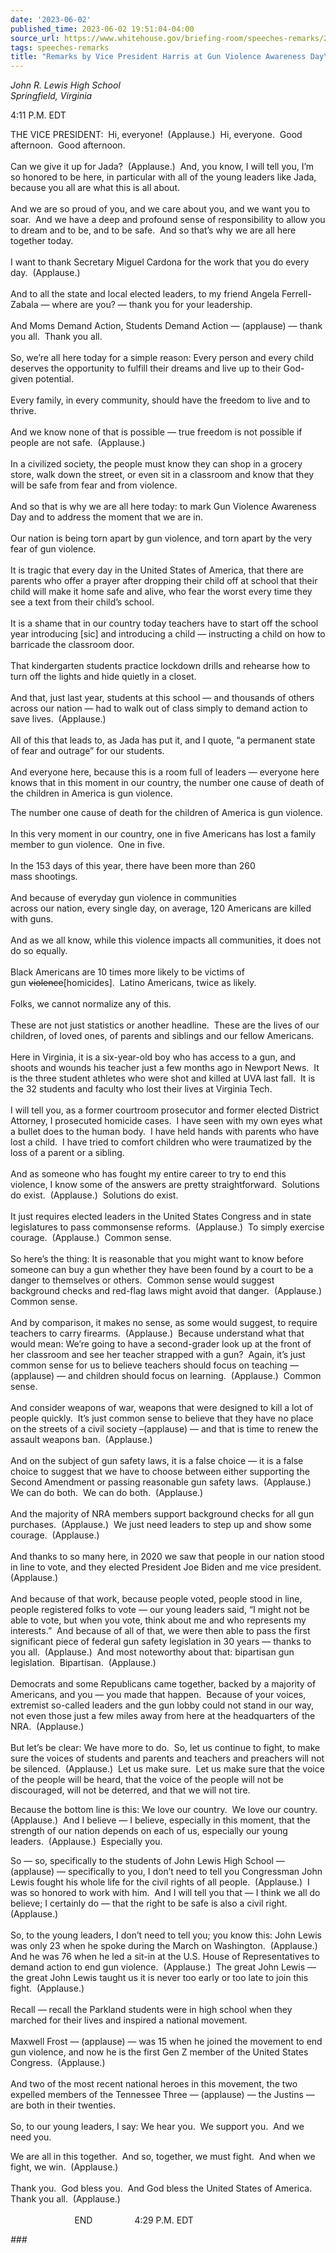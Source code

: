 ```yaml
---
date: '2023-06-02'
published_time: 2023-06-02 19:51:04-04:00
source_url: https://www.whitehouse.gov/briefing-room/speeches-remarks/2023/06/02/remarks-by-vice-president-harris-at-gun-violence-awareness-day-event/
tags: speeches-remarks
title: "Remarks by Vice President Harris at Gun Violence Awareness Day\_Event"
---
```

 
*John R. Lewis High School  
*Springfield, Virginia**

4:11 P.M. EDT

  
THE VICE PRESIDENT:  Hi, everyone!  (Applause.)  Hi, everyone.  Good
afternoon.  Good afternoon.  
   
Can we give it up for Jada?  (Applause.)  And, you know, I will tell
you, I’m so honored to be here, in particular with all of the young
leaders like Jada, because you all are what this is all about.    
   
And we are so proud of you, and we care about you, and we want you to
soar.  And we have a deep and profound sense of responsibility to allow
you to dream and to be, and to be safe.  And so that’s why we are all
here together today.  
   
I want to thank Secretary Miguel Cardona for the work that you do every
day.  (Applause.)  
   
And to all the state and local elected leaders, to my friend Angela
Ferrell-Zabala — where are you? — thank you for your leadership.  
   
And Moms Demand Action, Students Demand Action — (applause) — thank you
all.  Thank you all.  
   
So, we’re all here today for a simple reason: Every person and every
child deserves the opportunity to fulfill their dreams and live up to
their God-given potential.  
   
Every family, in every community, should have the freedom to live and to
thrive.  
   
And we know none of that is possible — true freedom is not possible if
people are not safe.  (Applause.)   
   
In a civilized society, the people must know they can shop in a grocery
store, walk down the street, or even sit in a classroom and know that
they will be safe from fear and from violence.  
   
And so that is why we are all here today: to mark Gun Violence Awareness
Day and to address the moment that we are in.  
   
Our nation is being torn apart by gun violence, and torn apart by the
very fear of gun violence.  
   
It is tragic that every day in the United States of America, that there
are parents who offer a prayer after dropping their child off at school
that their child will make it home safe and alive, who fear the worst
every time they see a text from their child’s school.  
   
It is a shame that in our country today teachers have to start off the
school year introducing \[sic\] and introducing a child — instructing a
child on how to barricade the classroom door.  
   
That kindergarten students practice lockdown drills and rehearse how to
turn off the lights and hide quietly in a closet.  
   
And that, just last year, students at this school — and thousands of
others across our nation — had to walk out of class simply to demand
action to save lives.  (Applause.)   
   
All of this that leads to, as Jada has put it, and I quote, “a permanent
state of fear and outrage” for our students.  
   
And everyone here, because this is a room full of leaders — everyone
here knows that in this moment in our country, the number one cause of
death of the children in America is gun violence.  
  
The number one cause of death for the children of America is gun
violence.  
   
In this very moment in our country, one in five Americans has lost a
family member to gun violence.  One in five.  
   
In the 153 days of this year, there have been more than 260  
mass shootings.  
   
And because of everyday gun violence in communities  
across our nation, every single day, on average, 120 Americans are
killed with guns.  
   
And as we all know, while this violence impacts all communities, it does
not do so equally.  
   
Black Americans are 10 times more likely to be victims of
gun <s>violence</s>\[homicides\].  Latino Americans, twice as likely.  
   
Folks, we cannot normalize any of this.   
   
These are not just statistics or another headline.  These are the lives
of our children, of loved ones, of parents and siblings and our fellow
Americans.  
   
Here in Virginia, it is a six-year-old boy who has access to a gun, and
shoots and wounds his teacher just a few months ago in Newport News.  It
is the three student athletes who were shot and killed at UVA last
fall.  It is the 32 students and faculty who lost their lives at
Virginia Tech.   
   
I will tell you, as a former courtroom prosecutor and former elected
District Attorney, I prosecuted homicide cases.  I have seen with my own
eyes what a bullet does to the human body.  I have held hands with
parents who have lost a child.  I have tried to comfort children who
were traumatized by the loss of a parent or a sibling.  
   
And as someone who has fought my entire career to try to end this
violence, I know some of the answers are pretty straightforward. 
Solutions do exist.  (Applause.)  Solutions do exist.   
   
It just requires elected leaders in the United States Congress and in
state legislatures to pass commonsense reforms.  (Applause.)  To simply
exercise courage.  (Applause.)  Common sense.   
   
So here’s the thing: It is reasonable that you might want to know before
someone can buy a gun whether they have been found by a court to be a
danger to themselves or others.  Common sense would suggest background
checks and red-flag laws might avoid that danger.  (Applause.)  Common
sense.   
   
And by comparison, it makes no sense, as some would suggest, to require
teachers to carry firearms.  (Applause.)  Because understand what that
would mean: We’re going to have a second-grader look up at the front of
her classroom and see her teacher strapped with a gun?  Again, it’s just
common sense for us to believe teachers should focus on teaching —
(applause) — and children should focus on learning.  (Applause.)  Common
sense.  
   
And consider weapons of war, weapons that were designed to kill a lot of
people quickly.  It’s just common sense to believe that they have no
place on the streets of a civil society –(applause) — and that is time
to renew the assault weapons ban.  (Applause.)   
   
And on the subject of gun safety laws, it is a false choice — it is a
false choice to suggest that we have to choose between either supporting
the Second Amendment or passing reasonable gun safety laws. 
(Applause.)  We can do both.  We can do both.  (Applause.)  
   
And the majority of NRA members support background checks for all gun
purchases.  (Applause.)  We just need leaders to step up and show some
courage.  (Applause.)   
   
And thanks to so many here, in 2020 we saw that people in our nation
stood in line to vote, and they elected President Joe Biden and me vice
president.  (Applause.)   
   
And because of that work, because people voted, people stood in line,
people registered folks to vote — our young leaders said, “I might not
be able to vote, but when you vote, think about me and who represents my
interests.”  And because of all of that, we were then able to pass the
first significant piece of federal gun safety legislation in 30 years —
thanks to you all.  (Applause.)  And most noteworthy about that:
bipartisan gun legislation.  Bipartisan.  (Applause.)     
   
Democrats and some Republicans came together, backed by a majority of
Americans, and you — you made that happen.  Because of your voices,
extremist so-called leaders and the gun lobby could not stand in our
way, not even those just a few miles away from here at the headquarters
of the NRA.  (Applause.)  
   
But let’s be clear: We have more to do.  So, let us continue to fight,
to make sure the voices of students and parents and teachers and
preachers will not be silenced.  (Applause.)  Let us make sure.  Let us
make sure that the voice of the people will be heard, that the voice of
the people will not be discouraged, will not be deterred, and that we
will not tire.  
  
Because the bottom line is this: We love our country.  We love our
country.  (Applause.)  And I believe — I believe, especially in this
moment, that the strength of our nation depends on each of us,
especially our young leaders.  (Applause.)  Especially you.  
  
So — so, specifically to the students of John Lewis High School —
(applause) — specifically to you, I don’t need to tell you Congressman
John Lewis fought his whole life for the civil rights of all people. 
(Applause.)  I was so honored to work with him.  And I will tell you
that — I think we all do believe; I certainly do — that the right to be
safe is also a civil right.  (Applause.)  
   
So, to the young leaders, I don’t need to tell you; you know this: John
Lewis was only 23 when he spoke during the March on Washington. 
(Applause.)  And he was 76 when he led a sit-in at the U.S. House of
Representatives to demand action to end gun violence.  (Applause.)  The
great John Lewis — the great John Lewis taught us it is never too early
or too late to join this fight.  (Applause.)  
   
Recall — recall the Parkland students were in high school when they
marched for their lives and inspired a national movement.  
   
Maxwell Frost — (applause) — was 15 when he joined the movement to end
gun violence, and now he is the first Gen Z member of the United States
Congress.  (Applause.)  
   
And two of the most recent national heroes in this movement, the two
expelled members of the Tennessee Three — (applause) — the Justins — are
both in their twenties.  
   
So, to our young leaders, I say: We hear you.  We support you.  And we
need you.  
  
We are all in this together.  And so, together, we must fight.  And when
we fight, we win.  (Applause.)  
   
Thank you.  God bless you.  And God bless the United States of America. 
Thank you all.  (Applause.)  
   
                          END                 4:29 P.M. EDT

*\###*
